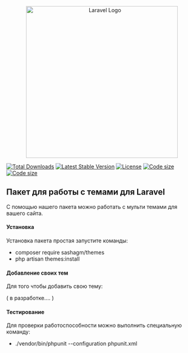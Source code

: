 <p align="center"><a href="https://laravel.com" target="_blank"><img src="https://raw.githubusercontent.com/laravel/art/master/logo-lockup/5%20SVG/2%20CMYK/1%20Full%20Color/laravel-logolockup-cmyk-red.svg" width="400" alt="Laravel Logo"></a></p>

<p align="center">

<a href="https://packagist.org/packages/sashagm/themes"><img src="https://img.shields.io/packagist/dt/sashagm/themes" alt="Total Downloads"></a>
<a href="https://packagist.org/packages/sashagm/themes"><img src="https://img.shields.io/packagist/v/sashagm/themes" alt="Latest Stable Version"></a>
<a href="https://packagist.org/packages/sashagm/themes"><img src="https://img.shields.io/packagist/l/sashagm/themes" alt="License"></a>
<a href="https://packagist.org/packages/sashagm/themes"><img src="https://img.shields.io/github/languages/code-size/sashagm/themes" alt="Code size"></a>
<a href="https://packagist.org/packages/sashagm/themes"><img src="https://img.shields.io/packagist/stars/sashagm/themes" alt="Code size"></a>
</p>


## Пакет для работы с темами для Laravel
С помощью нашего пакета можно работать с мульти темами для вашего сайта.


#### Установка

Установка пакета простая запустите команды:

- composer require sashagm/themes
- php artisan themes:install

#### Добавление своих тем

Для того чтобы добавить свою тему:

( в разработке.... )

#### Тестирование

Для проверки работоспособности можно выполнить специальную команду:

- ./vendor/bin/phpunit --configuration phpunit.xml